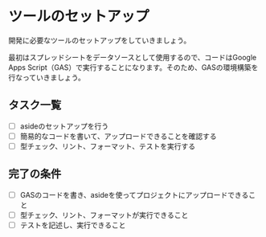 # ツールのセットアップ

開発に必要なツールのセットアップをしていきましょう。

最初はスプレッドシートをデータソースとして使用するので、コードはGoogle Apps Script（GAS）で実行することになります。そのため、GASの環境構築を行なっていきましょう。

## タスク一覧

- [ ] asideのセットアップを行う
- [ ] 簡易的なコードを書いて、アップロードできることを確認する
- [ ] 型チェック、リント、フォーマット、テストを実行する

## 完了の条件

- [ ] GASのコードを書き、asideを使ってプロジェクトにアップロードできること
- [ ] 型チェック、リント、フォーマットが実行できること
- [ ] テストを記述し、実行できること
